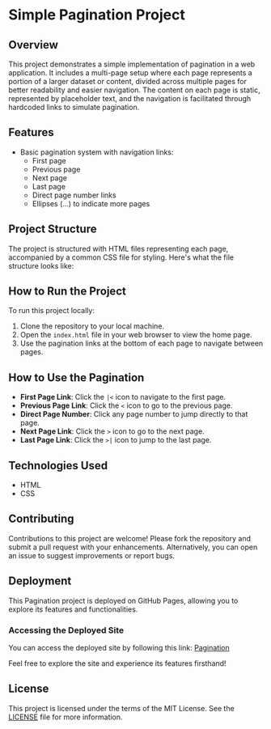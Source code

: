 # Simple Pagination Project

## Overview

This project demonstrates a simple implementation of pagination in a web application. It includes a multi-page setup where each page represents a portion of a larger dataset or content, divided across multiple pages for better readability and easier navigation. The content on each page is static, represented by placeholder text, and the navigation is facilitated through hardcoded links to simulate pagination.

## Features

- Basic pagination system with navigation links:
  - First page
  - Previous page
  - Next page
  - Last page
  - Direct page number links
  - Ellipses (...) to indicate more pages

## Project Structure

The project is structured with HTML files representing each page, accompanied by a common CSS file for styling. Here's what the file structure looks like:


## How to Run the Project

To run this project locally:

1. Clone the repository to your local machine.
2. Open the `index.html` file in your web browser to view the home page.
3. Use the pagination links at the bottom of each page to navigate between pages.

## How to Use the Pagination

- **First Page Link**: Click the `|<` icon to navigate to the first page.
- **Previous Page Link**: Click the `<` icon to go to the previous page.
- **Direct Page Number**: Click any page number to jump directly to that page.
- **Next Page Link**: Click the `>` icon to go to the next page.
- **Last Page Link**: Click the `>|` icon to jump to the last page.

## Technologies Used

- HTML
- CSS

## Contributing

Contributions to this project are welcome! Please fork the repository and submit a pull request with your enhancements. Alternatively, you can open an issue to suggest improvements or report bugs.


## Deployment

This Pagination project is deployed on GitHub Pages, allowing you to explore its features and functionalities.

### Accessing the Deployed Site

You can access the deployed site by following this link: [Pagination](https://amar-codingenthusiast.github.io/pagination)

Feel free to explore the site and experience its features firsthand!

## License

This project is licensed under the terms of the MIT License. See the [LICENSE](LICENSE) file for more information.
